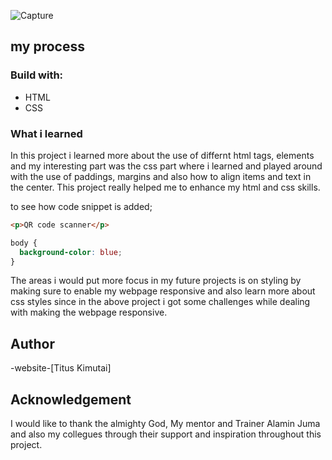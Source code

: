 ![Capture](https://github.com/titus-kimutai/html-css/assets/110305805/7766b356-994b-4049-8b08-e892f37498cf)
## my process
### Build with:
  - HTML
  - CSS
### What i learned
In this project i learned more about the use of differnt html tags, elements and my interesting part was the css part where i learned and played around with the use of paddings, margins and also how to align items and text in the center. This project really helped me to enhance my html and css skills.

to see how code snippet is added;

```html
<p>QR code scanner</p>
```

```css
body {
  background-color: blue;
}
```

The areas i would put more focus in my future projects is on styling by making sure to enable my webpage responsive and also learn more about css styles since in the above project i got some challenges while dealing with making the webpage responsive.

## Author

-website-[Titus Kimutai]

## Acknowledgement

I would like to thank the almighty God, My mentor and Trainer Alamin Juma and also my collegues through their support and inspiration throughout this project.
